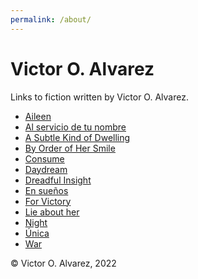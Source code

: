 ```yaml
---
permalink: /about/
---
```


# Victor O. Alvarez
Links to fiction written by Victor O. Alvarez.

- [Aileen](https://victoroalvarez.medium.com/4dfb53ff07bc?sk=04d7fe38fff3b13ec644061d44cdde09)
- [Al servicio de tu nombre](https://medium.com/valeo-be-strong/al-servicio-de-tu-nombre-85858a31da86)
- [A Subtle Kind of Dwelling](https://medium.com/genius-in-a-bottle/a-subtle-kind-of-dwelling-24e452e6b400?sk=3801ed787bf9f04fdc3dd69450796a89)
- [By Order of Her Smile](https://medium.com/genius-in-a-bottle/by-order-of-her-smile-f0d210903434?sk=266aea3009ab3164e0a01f059eef268d)
- [Consume](https://medium.com/valeo-be-strong/consume-b12187d2d318?source=friends_link&sk=c3b2d74493fa59e9f49d981887425dc1)
- [Daydream](https://medium.com/valeo-be-strong/daydream-17110cc5aca4?source=friends_link&sk=b0d53a9619a9f60ea3f910d412e9c229)
- [Dreadful Insight](https://medium.com/genius-in-a-bottle/dreadful-insight-b05104d4f904?sk=68105665560ba68407ee2af327ef06e2)
- [En sueños](https://medium.com/valeo-be-strong/en-sue%C3%B1os-1f1a30249e2c)
- [For Victory](https://medium.com/valeo-be-strong/for-victory-90f4f60f5583?source=friends_link&sk=8fc4ddf8776cee5cda00b578406caa5e)
- [Lie about her](https://medium.com/valeo-be-strong/lie-about-her-e766d9c17b17?source=friends_link&sk=4578f0d21f8454040038d352eabcad8a)
- [Night](https://medium.com/valeo-be-strong/night-2462a513d362?source=friends_link&sk=d5a4d8e4b37bed2baabc45425788fa2c)
- [Única](https://medium.com/valeo-be-strong/%C3%BAnica-ea0e036b2ea0)
- [War](https://medium.com/valeo-be-strong/war-46019d1044b9?source=friends_link&sk=aac2e7af45a2704ef08d8efea9c2564f)

© Victor O. Alvarez, 2022
